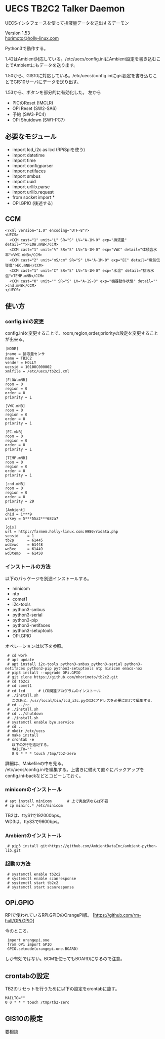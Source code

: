 # UECS TB2C2 Talker Daemon

UECSインタフェースを使って排液量データを送出するデーモン


Version 1.53  
horimoto@holly-linux.com

Python3で動作する。

1.42はAmbient対応している。/etc/uecs/config.iniにAmbient設定を書き込むことでAmbientにもデータを送り出す。

1.50から、GIS10に対応している。/etc/uecs/config.iniにgis設定を書き込むことでGIS10サーバにデータを送り出す。

1.53から、ボタンを部分的に有効化した。
左から

 * PICのReset (!MCLR)
 * OPi Reset (SW2-SA6)
 * 予約 (SW3-PC4)
 * OPi Shutdown (SW1-PC7)

## 必要なモジュール

 * import lcd_i2c as lcd   (RPiSpiを使う)
 * import datetime
 * import time
 * import configparser
 * import netifaces
 * import smbus
 * import uuid
 * import urllib.parse
 * import urllib.request
 * from socket import *
 * OPi.GPIO (後述する)
 
## CCM

    <?xml version="1.0" encoding="UTF-8"?>
    <UECS>
      <CCM cast="1" unit="L" SR="S" LV="A-1M-0" exp="排液量" detail="">FLOW.mNB</CCM>
      <CCM cast="1" unit="%" SR="S" LV="A-1M-0" exp="VWC" detail="体積含水率">VWC.mNB</CCM>
      <CCM cast="2" unit="mS/cm" SR="S" LV="A-1M-0" exp="EC" detail="電気伝導度">EC.mNB</CCM>
      <CCM cast="1" unit="C" SR="S" LV="A-1M-0" exp="水温" detail="排液水温">TEMP.mNB</CCM>
      <CCM cast="0" unit="" SR="S" LV="A-1S-0" exp="機器動作状態" detail="" >cnd.mNB</CCM>
    </UECS>


## 使い方

### config.iniの変更

config.iniを変更することで、room,region,order,priorityの設定を変更することが出来る。

    [NODE]
    jname = 排液量センサ
    name = TB2C2
    vender = HOLLY
    uecsid = 10100C000002
    xmlfile = /etc/uecs/tb2c2.xml
    
    [FLOW.mNB]
    room = 0
    region = 0
    order = 0
    priority = 1
    
    [VWC.mNB]
    room = 0
    region = 0
    order = 0
    priority = 1
    
    [EC.mNB]
    room = 0
    region = 0
    order = 0
    priority = 1
    
    [TEMP.mNB]
    room = 0
    region = 0
    order = 0
    priority = 1
    
    [cnd.mNB]
    room = 0
    region = 0
    order = 0
    priority = 29
    
    [Ambient]
    chid = 1***9
    wrkey = 5***55a2***682a7
    
    [gis]
    url = http://farmem.holly-linux.com:9980/rxdata.php
    sensid    = 1
    tb2p      = 61445
    wd3vwc    = 61448
    wd3ec     = 61449
    wd3temp   = 61450

### インストールの方法

以下のパッケージを別途インストールする。

* minicom
* ntp
* comet1
* i2c-tools
* python3-smbus
* python3-serial
* python3-pip
* python3-netifaces
* python3-setuptools
* OPi.GPIO

オペレーションは以下を参照。

     # cd work
     # apt update
     # apt install i2c-tools python3-smbus python3-serial python3-netifaces python3-pip python3-setuptools ntp minicom emacs-nox
     # pip3 install --upgrade OPi.GPIO
     # git clone https://github.com/mhorimoto/tb2c2.git
     # cd tb2c2
     # cd comet1
     # cd lcd      # LCD関連プログラムのインストール
     # ./install.sh
       このあと、/usr/local/bin/lcd_i2c.pyのI2Cアドレスを必要に応じて編集する。
     # cd ../rc
     # ./install.sh
     # cd ../shutdown
     # ./install.sh
     # systemctl enable bye.service
     # cd ..
     # mkdir /etc/uecs
     # make install
     # crontab -e
       以下の2行を追記する。
       MAILTO=""
       0 0 * * * touch /tmp/tb2-zero


 詳細は、Makefileの中を見る。  
 /etc/uecs/config.iniを編集する。上書きに備えて直ぐにバックアップをconfig.ini-backなどとコピーしておく。


### minicomのインストール

    # apt install minicom       # 上で実施済ならば不要
    # cp minirc.* /etc/minicom

 TB2は、ttyS1で192000bps。  
 WD3は、ttyS3で9600bps。

### Ambientのインストール

     # pip3 install git+https://github.com/AmbientDataInc/ambient-python-lib.git

### 起動の方法

     # systemctl enable tb2c2
     # systemctl enable scanresponse
     # systemctl start tb2c2
     # systemctl start scanresponse
    

## OPi.GPIO

 RPiで使われているRPi.GPIOのOrangePi版。
 [https://github.com/rm-hull/OPi.GPIO]


 今のところ、

     import orangepi.one
     from OPi import GPIO
     GPIO.setmode(orangepi.one.BOARD)

 しか有効ではない。BCMを使ってもBOARDになるので注意。

## crontabの設定

TB2のリセットを行うために以下の設定をcrontabに施す。

    MAILTO=""
    0 0 * * * touch /tmp/tb2-zero

## GIS10の設定

要相談
